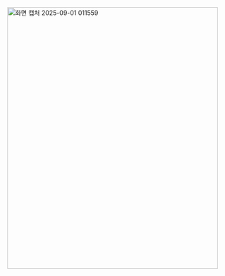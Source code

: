 
<img width="477" height="593" alt="화면 캡처 2025-09-01 011559" src="https://github.com/user-attachments/assets/002fb2b4-32a2-449b-99cc-07a6125da829" />
